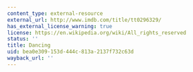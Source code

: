 ```yaml
---
content_type: external-resource
external_url: http://www.imdb.com/title/tt0296329/
has_external_license_warning: true
license: https://en.wikipedia.org/wiki/All_rights_reserved
status: ''
title: Dancing
uid: bea0e309-153d-444c-813a-2137f732c63d
wayback_url: ''
---
```

